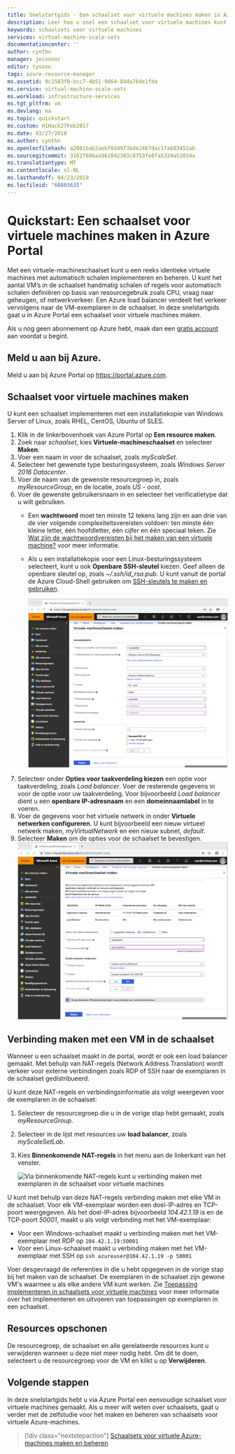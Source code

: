 ```yaml
---
title: Snelstartgids - Een schaalset voor virtuele machines maken in Azure Portal | Microsoft Docs
description: Leer hoe u snel een schaalset voor virtuele machines kunt maken in Azure Portal
keywords: schaalsets voor virtuele machines
services: virtual-machine-scale-sets
documentationcenter: ''
author: cynthn
manager: jeconnoc
editor: tysonn
tags: azure-resource-manager
ms.assetid: 9c1583f0-bcc7-4b51-9d64-84da76de1fda
ms.service: virtual-machine-scale-sets
ms.workload: infrastructure-services
ms.tgt_pltfrm: vm
ms.devlang: na
ms.topic: quickstart
ms.custom: H1Hack27Feb2017
ms.date: 03/27/2018
ms.author: cynthn
ms.openlocfilehash: a2081bab2aebf0d49f3bde2467dac1fa683452ab
ms.sourcegitcommit: 3102f886aa962842303c8753fe8fa5324a52834a
ms.translationtype: MT
ms.contentlocale: nl-NL
ms.lasthandoff: 04/23/2019
ms.locfileid: "60803635"
---
```

# <a name="quickstart-create-a-virtual-machine-scale-set-in-the-azure-portal"></a>Quickstart: Een schaalset voor virtuele machines maken in Azure Portal
Met een virtuele-machineschaalset kunt u een reeks identieke virtuele machines met automatisch schalen implementeren en beheren. U kunt het aantal VM’s in de schaalset handmatig schalen of regels voor automatisch schalen definiëren op basis van resourcegebruik zoals CPU, vraag naar geheugen, of netwerkverkeer. Een Azure load balancer verdeelt het verkeer vervolgens naar de VM-exemplaren in de schaalset. In deze snelstartgids gaat u in Azure Portal een schaalset voor virtuele machines maken.

Als u nog geen abonnement op Azure hebt, maak dan een [gratis account](https://azure.microsoft.com/free/?WT.mc_id=A261C142F) aan voordat u begint.


## <a name="log-in-to-azure"></a>Meld u aan bij Azure.
Meld u aan bij Azure Portal op https://portal.azure.com.


## <a name="create-virtual-machine-scale-set"></a>Schaalset voor virtuele machines maken
U kunt een schaalset implementeren met een installatiekopie van Windows Server of Linux, zoals RHEL, CentOS, Ubuntu of SLES.

1. Klik in de linkerbovenhoek van Azure Portal op **Een resource maken**.
2. Zoek naar *schaalset*, kies **Virtuele-machineschaalset** en selecteer **Maken**.
3. Voer een naam in voor de schaalset, zoals *myScaleSet*.
4. Selecteer het gewenste type besturingssysteem, zoals *Windows Server 2016 Datacenter*.
5. Voer de naam van de gewenste resourcegroep in, zoals *myResourceGroup*, en de locatie, zoals *US - oost*.
6. Voer de gewenste gebruikersnaam in en selecteer het verificatietype dat u wilt gebruiken.
   - Een **wachtwoord** moet ten minste 12 tekens lang zijn en aan drie van de vier volgende complexiteitsvereisten voldoen: ten minste één kleine letter, één hoofdletter, één cijfer en één speciaal teken. Zie [Wat zijn de wachtwoordvereisten bij het maken van een virtuele machine?](../virtual-machines/windows/faq.md#what-are-the-username-requirements-when-creating-a-vm) voor meer informatie.
   - Als u een installatiekopie voor een Linux-besturingssysteem selecteert, kunt u ook **Openbare SSH-sleutel** kiezen. Geef alleen de openbare sleutel op, zoals *~/.ssh/id_rsa.pub*. U kunt vanuit de portal de Azure Cloud-Shell gebruiken om [SSH-sleutels te maken en gebruiken](../virtual-machines/linux/mac-create-ssh-keys.md).

     ![Basisgegevens om een virtuele-machineschaalset te maken in de Azure-portal](./media/virtual-machine-scale-sets-create-portal/create-scale-set-basic-details.png)
1. Selecteer onder **Opties voor taakverdeling kiezen** een optie voor taakverdeling, zoals *Load balancer*. Voer de resterende gegevens in voor de optie voor uw taakverdeling. Voor bijvoorbeeld *Load balancer* dient u een **openbare IP-adresnaam** en een **domeinnaamlabel** in te voeren.
1. Voer de gegevens voor het virtuele netwerk in onder **Virtuele netwerken configureren**. U kunt bijvoorbeeld een nieuw virtueel netwerk maken, *myVirtualNetwork* en een nieuw subnet, *default*.
1. Selecteer **Maken** om de opties voor de schaalset te bevestigen.
    ![Netwerkgegevens om een virtuele-machineschaalset te maken in de Azure-portal](./media/virtual-machine-scale-sets-create-portal/create-scale-set-networking-details.png)



## <a name="connect-to-a-vm-in-the-scale-set"></a>Verbinding maken met een VM in de schaalset
Wanneer u een schaalset maakt in de portal, wordt er ook een load balancer gemaakt. Met behulp van NAT-regels (Network Address Translation) wordt verkeer voor externe verbindingen zoals RDP of SSH naar de exemplaren in de schaalset gedistribueerd.

U kunt deze NAT-regels en verbindingsinformatie als volgt weergeven voor de exemplaren in de schaalset:

1. Selecteer de resourcegroep die u in de vorige stap hebt gemaakt, zoals *myResourceGroup*.
2. Selecteer in de lijst met resources uw **load balancer**, zoals *myScaleSetLab*.
3. Kies **Binnenkomende NAT-regels** in het menu aan de linkerkant van het venster.

    ![Via binnenkomende NAT-regels kunt u verbinding maken met exemplaren in de schaalset voor virtuele machines](./media/virtual-machine-scale-sets-create-portal/inbound-nat-rules.png)

U kunt met behulp van deze NAT-regels verbinding maken met elke VM in de schaalset. Voor elk VM-exemplaar worden een doel-IP-adres en TCP-poort weergegeven. Als het doel-IP-adres bijvoorbeeld *104.42.1.19* is en de TCP-poort *50001*, maakt u als volgt verbinding met het VM-exemplaar:

- Voor een Windows-schaalset maakt u verbinding maken met het VM-exemplaar met RDP op `104.42.1.19:50001`
- Voor een Linux-schaalset maakt u verbinding maken met het VM-exemplaar met SSH op `ssh azureuser@104.42.1.19 -p 50001`

Voer desgevraagd de referenties in die u hebt opgegeven in de vorige stap bij het maken van de schaalset. De exemplaren in de schaalset zijn gewone VM's waarmee u als elke andere VM kunt werken. Zie [Toepassing implementeren in schaalsets voor virtuele machines](virtual-machine-scale-sets-deploy-app.md) voor meer informatie over het implementeren en uitvoeren van toepassingen op exemplaren in een schaalset.


## <a name="clean-up-resources"></a>Resources opschonen
De resourcegroep, de schaalset en alle gerelateerde resources kunt u verwijderen wanneer u deze niet meer nodig hebt. Om dit te doen, selecteert u de resourcegroep voor de VM en klikt u op **Verwijderen**.


## <a name="next-steps"></a>Volgende stappen
In deze snelstartgids hebt u via Azure Portal een eenvoudige schaalset voor virtuele machines gemaakt. Als u meer wilt weten over schaalsets, gaat u verder met de zelfstudie voor het maken en beheren van schaalsets voor virtuele Azure-machines.

> [!div class="nextstepaction"]
> [Schaalsets voor virtuele Azure-machines maken en beheren](tutorial-create-and-manage-powershell.md)
